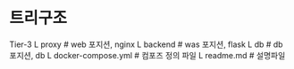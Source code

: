 # 트리구조
Tier-3
L proxy     # web 포지션, nginx
L backend   # was 포지션, flask
L db        # db  포지션, db
L docker-compose.yml  # 컴포즈 정의 파일
L readme.md # 설명파일 